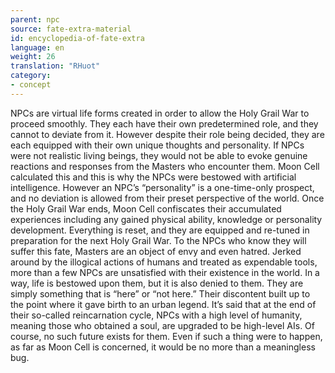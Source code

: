 ```yaml
---
parent: npc
source: fate-extra-material
id: encyclopedia-of-fate-extra
language: en
weight: 26
translation: "RHuot"
category:
- concept
---
```


NPCs are virtual life forms created in order to allow the Holy Grail War to proceed smoothly.
They each have their own predetermined role, and they cannot to deviate from it. However despite their role being decided, they are each equipped with their own unique thoughts and personality.
If NPCs were not realistic living beings, they would not be able to evoke genuine reactions and responses from the Masters who encounter them.
Moon Cell calculated this and this is why the NPCs were bestowed with artificial intelligence.
However an NPC’s “personality” is a one-time-only prospect, and no deviation is allowed from their preset perspective of the world.
Once the Holy Grail War ends, Moon Cell confiscates their accumulated experiences including any gained physical ability, knowledge or personality development. Everything is reset, and they are equipped and re-tuned in preparation for the next Holy Grail War.
To the NPCs who know they will suffer this fate, Masters are an object of envy and even hatred.
Jerked around by the illogical actions of humans and treated as expendable tools, more than a few NPCs are unsatisfied with their existence in the world.
In a way, life is bestowed upon them, but it is also denied to them.
They are simply something that is “here” or “not here.”
Their discontent built up to the point where it gave birth to an urban legend. It’s said that at the end of their so-called reincarnation cycle, NPCs with a high level of humanity, meaning those who obtained a soul, are upgraded to be high-level AIs.
Of course, no such future exists for them.
Even if such a thing were to happen, as far as Moon Cell is concerned, it would be no more than a meaningless bug.
